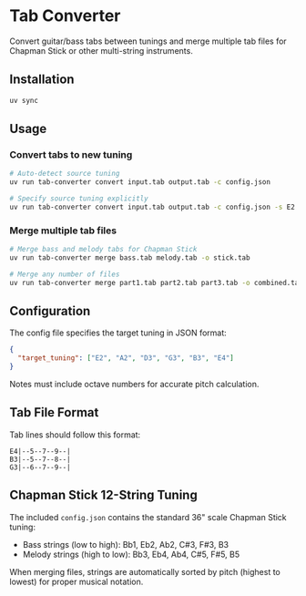 # Tab Converter

Convert guitar/bass tabs between tunings and merge multiple tab files for Chapman Stick or other multi-string instruments.

## Installation

```bash
uv sync
```

## Usage

### Convert tabs to new tuning

```bash
# Auto-detect source tuning
uv run tab-converter convert input.tab output.tab -c config.json

# Specify source tuning explicitly
uv run tab-converter convert input.tab output.tab -c config.json -s E2 A2 D3 G3 B3 E4
```

### Merge multiple tab files

```bash
# Merge bass and melody tabs for Chapman Stick
uv run tab-converter merge bass.tab melody.tab -o stick.tab

# Merge any number of files
uv run tab-converter merge part1.tab part2.tab part3.tab -o combined.tab
```

## Configuration

The config file specifies the target tuning in JSON format:

```json
{
  "target_tuning": ["E2", "A2", "D3", "G3", "B3", "E4"]
}
```

Notes must include octave numbers for accurate pitch calculation.

## Tab File Format

Tab lines should follow this format:

```
E4|--5--7--9--|
B3|--5--7--8--|
G3|--6--7--9--|
```

## Chapman Stick 12-String Tuning

The included `config.json` contains the standard 36" scale Chapman Stick tuning:
- Bass strings (low to high): Bb1, Eb2, Ab2, C#3, F#3, B3
- Melody strings (high to low): Bb3, Eb4, Ab4, C#5, F#5, B5

When merging files, strings are automatically sorted by pitch (highest to lowest) for proper musical notation.
